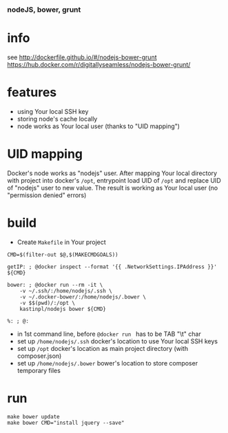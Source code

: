 ### nodeJS, bower, grunt

# info
see
http://dockerfile.github.io/#/nodejs-bower-grunt
https://hub.docker.com/r/digitallyseamless/nodejs-bower-grunt/

# features
+ using Your local SSH key
+ storing node's cache locally
+ node works as Your local user (thanks to "UID mapping")

# UID mapping

Docker's node works as "nodejs" user. After mapping Your local directory with project into docker's `/opt`, entrypoint load UID of `/opt` and replace UID of "nodejs" user to new value. The result is working as Your local user (no "permission denied" errors)

# build

* Create `Makefile` in Your project
```
CMD=$(filter-out $@,$(MAKECMDGOALS))

getIP: ; @docker inspect --format '{{ .NetworkSettings.IPAddress }}' ${CMD}

bower: ; @docker run --rm -it \
    -v ~/.ssh/:/home/nodejs/.ssh \
    -v ~/.docker-bower/:/home/nodejs/.bower \
    -v $$(pwd)/:/opt \
    kastinpl/nodejs bower ${CMD}

%: ; @:
```

* in 1st command line, before `@docker run ` has to be TAB "\t" char
* set up `/home/nodejs/.ssh` docker's location to use Your local SSH keys
* set up `/opt` docker's location as main project directory (with composer.json)
* set up `/home/nodejs/.bower` bower's location to store composer temporary files

# run

```
make bower update
make bower CMD="install jquery --save"
```